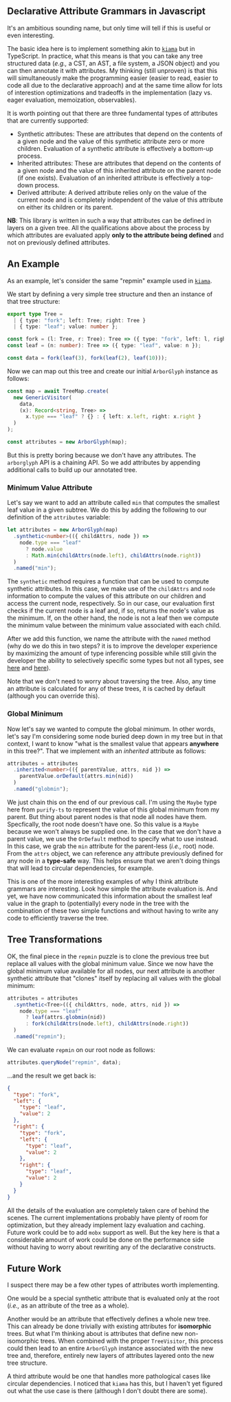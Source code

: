 ## Declarative Attribute Grammars in Javascript

It's an ambitious sounding name, but only time will tell if this is useful or even interesting.

The basic idea here is to implement something akin to
[`kiama`](https://github.com/inkytonik/kiama/blob/master/wiki/Attribution.md#markdown-header-repmin)
but in TypeScript. In practice, what this means is that you can take any tree
structured data (_e.g.,_ a CST, an AST, a file system, a JSON object) and you
can then annotate it with attributes. My thinking (still unproven) is that this
will simultaneously make the programming easier (easier to read, easier to code
all due to the declarative approach) and at the same time allow for lots of
interestion optimizations and tradeoffs in the implementation (lazy vs. eager
evaluation, memoization, observables).

It is worth pointing out that there are three fundamental types of attributes
that are currently supported:

- Synthetic attributes: These are attributes that depend on the contents of a
  given node and the value of this synthetic attribute zero or more children.
  Evaluation of a synthetic attribute is effectively a bottom-up process.
- Inherited attributes: These are attributes that depend on the contents of a
  given node and the value of this inherited attribute on the parent node (if
  one exists). Evaluation of an inherited attribute is effectively a top-down
  process.
- Derived attribute: A derived attribute relies only on the value of the current
  node and is completely independent of the value of this attribute on either
  its children or its parent.

**NB**: This library is written in such a way that attributes can be defined in
layers on a given tree. All the qualifications above about the process by which
attributes are evaluated apply **only to the attribute being defined** and not
on previously defined attributes.

## An Example

As an example, let's consider the same "repmin" example used in
[`kiama`](https://github.com/inkytonik/kiama/blob/master/wiki/Attribution.md#repmin).

We start by defining a very simple tree structure and then an instance of that
tree structure:

```typescript
export type Tree =
  | { type: "fork"; left: Tree; right: Tree }
  | { type: "leaf"; value: number };

const fork = (l: Tree, r: Tree): Tree => ({ type: "fork", left: l, right: r });
const leaf = (n: number): Tree => ({ type: "leaf", value: n });

const data = fork(leaf(3), fork(leaf(2), leaf(10)));
```

Now we can map out this tree and create our initial `ArborGlyph` instance as follows:

```typescript
const map = await TreeMap.create(
  new GenericVisitor(
    data,
    (x): Record<string, Tree> =>
      x.type === "leaf" ? {} : { left: x.left, right: x.right }
  )
);

const attributes = new ArborGlyph(map);
```

But this is pretty boring because we don't have any attributes. The
`arborglyph` API is a chaining API. So we add attributes by appending
additional calls to build up our annotated tree.

### Minimum Value Attribute

Let's say we want to add an attribute called `min` that computes the smallest
leaf value in a given subtree. We do this by adding the following to our definition of the `attributes` variable:

```typescript
let attributes = new ArborGlyph(map)
  .synthetic<number>(({ childAttrs, node }) =>
    node.type === "leaf"
      ? node.value
      : Math.min(childAttrs(node.left), childAttrs(node.right))
  )
  .named("min");
```

The `synthetic` method requires a function that can be used to compute synthetic attributes. In this case, we make use of the `childAttrs` and `node` information to compute the values of this attribute on our children and access the current node, respectively. So in our case, our evaluation first checks if the current node is a leaf and, if so, returns the node's value as the minimum. If, on the other hand, the node is not a leaf then we compute the minimum value between the minimum value associated with each child.

After we add this function, we name the attribute with the `named` method (why do we do this in two steps? it is to improve the developer experience by maximizing the amount of type inferencing possible while still givin the developer the ability to selectively specific some types but not all types, see [here](https://stackoverflow.com/a/60378737) and [here](https://medium.com/@nandiinbao/partial-type-argument-inference-in-typescript-and-workarounds-for-it-d7c772788b2e)).

Note that we don't need to worry about traversing the tree. Also, any time an attribute is calculated for any of these trees, it is cached by default (although you can override this).

### Global Minimum

Now let's say we wanted to compute the global minimum. In other words, let's
say I'm considering some node buried deep down in my tree but in that context, I
want to know "what is the smallest value that appears **anywhere** in this
tree?". That we implement with an _inherited_ attribute as follows:

```typescript
attributes = attributes
  .inherited<number>(({ parentValue, attrs, nid }) =>
    parentValue.orDefault(attrs.min(nid))
  )
  .named("globmin");
```

We just chain this on the end of our previous call. I'm using the `Maybe` type
here from `purify-ts` to represent the value of this global minimum from my
parent. But thing about parent nodes is that node all nodes have them.
Specfically, the root node doesn't have one. So this value is a `Maybe` because
we won't always be supplied one. In the case that we don't have a parent value,
we use the `OrDefault` method to specify what to use instead. In this case, we
grab the `min` attribute for the parent-less (_i.e.,_ root) node. From the
`attrs` object, we can reference any attribute previously defined for any node
in a **type-safe** way. This helps ensure that we aren't doing things that will lead to circular dependencies, for example.

This is one of the more interesting examples of why I think attribute grammars
are interesting. Look how simple the attribute evaluation is. And yet, we have
now communicated this information about the smallest leaf value in the graph to
(potentially) every node in the tree with the combination of these two simple
functions and without having to write any code to efficiently traverse the tree.

## Tree Transformations

OK, the final piece in the `repmin` puzzle is to clone the previous tree but
replace all values with the global minimum value. Since we now have the global
minimum value available for all nodes, our next attribute is another synthetic
attribute that "clones" itself by replacing all values with the global minimum:

```typescript
attributes = attributes
  .synthetic<Tree>(({ childAttrs, node, attrs, nid }) =>
    node.type === "leaf"
      ? leaf(attrs.globmin(nid))
      : fork(childAttrs(node.left), childAttrs(node.right))
  )
  .named("repmin");
```

We can evaluate `repmin` on our root node as follows:

```typescript
attributes.queryNode("repmin", data);
```

...and the result we get back is:

```json
{
  "type": "fork",
  "left": {
    "type": "leaf",
    "value": 2
  },
  "right": {
    "type": "fork",
    "left": {
      "type": "leaf",
      "value": 2
    },
    "right": {
      "type": "leaf",
      "value": 2
    }
  }
}
```

All the details of the evaluation are completely taken care of behind the
scenes. The current implementations probably have plenty of room for
optimization, but they already implement lazy evaluation and caching. Future
work could be to add `mobx` support as well. But the key here is that a
considerable amount of work could be done on the performance side without having
to worry about rewriting any of the declarative constructs.

## Future Work

I suspect there may be a few other types of attributes worth implementing.

One would be a special synthetic attribute that is evaluated only at the root
(_i.e.,_ as an attribute of the tree as a whole).

Another would be an attribute that effectively defines a whole new tree. This
can already be done trivially with existing attributes for **isomorphic** trees.
But what I'm thinking about is attributes that define new non-isomorphic trees.
When combined with the proper `TreeVisitor`, this process could then lead to an
entire `ArborGlyph` instance associated with the new tree and, therefore,
entirely new layers of attributes layered onto the new tree structure.

A third attribute would be one that handles more pathological cases like
circular dependencies. I noticed that `kiama` has this, but I haven't yet
figured out what the use case is there (although I don't doubt there are some).

```

```
